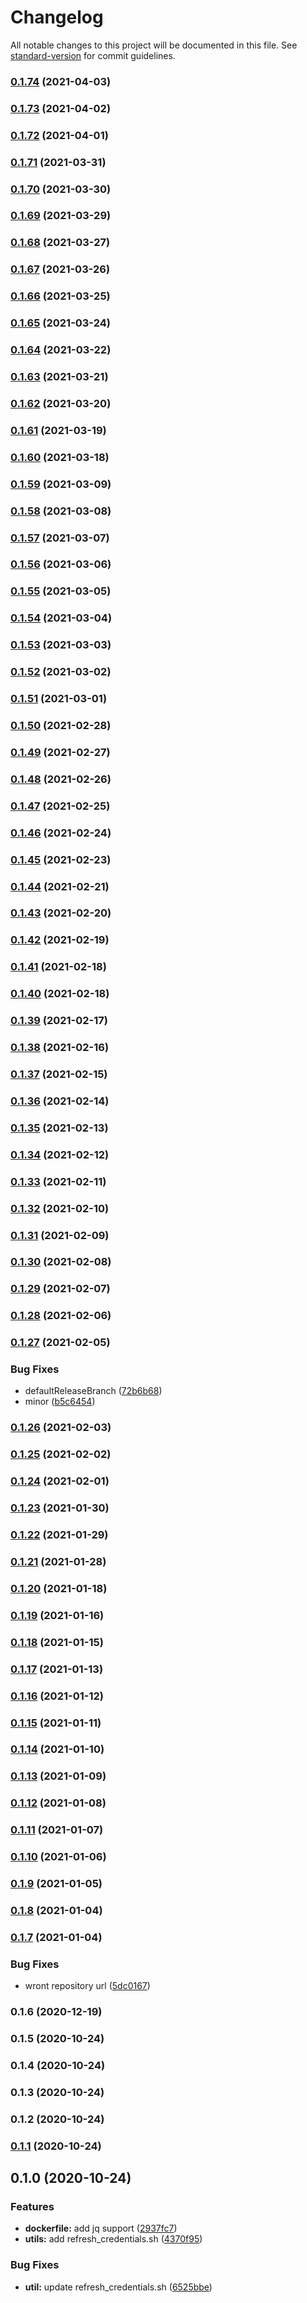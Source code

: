 # Changelog

All notable changes to this project will be documented in this file. See [standard-version](https://github.com/conventional-changelog/standard-version) for commit guidelines.

### [0.1.74](https://github.com/pahud/cdk-ssm-parameter-store/compare/v0.1.73...v0.1.74) (2021-04-03)

### [0.1.73](https://github.com/pahud/cdk-ssm-parameter-store/compare/v0.1.72...v0.1.73) (2021-04-02)

### [0.1.72](https://github.com/pahud/cdk-ssm-parameter-store/compare/v0.1.71...v0.1.72) (2021-04-01)

### [0.1.71](https://github.com/pahud/cdk-ssm-parameter-store/compare/v0.1.70...v0.1.71) (2021-03-31)

### [0.1.70](https://github.com/pahud/cdk-ssm-parameter-store/compare/v0.1.69...v0.1.70) (2021-03-30)

### [0.1.69](https://github.com/pahud/cdk-ssm-parameter-store/compare/v0.1.68...v0.1.69) (2021-03-29)

### [0.1.68](https://github.com/pahud/cdk-ssm-parameter-store/compare/v0.1.67...v0.1.68) (2021-03-27)

### [0.1.67](https://github.com/pahud/cdk-ssm-parameter-store/compare/v0.1.66...v0.1.67) (2021-03-26)

### [0.1.66](https://github.com/pahud/cdk-ssm-parameter-store/compare/v0.1.65...v0.1.66) (2021-03-25)

### [0.1.65](https://github.com/pahud/cdk-ssm-parameter-store/compare/v0.1.64...v0.1.65) (2021-03-24)

### [0.1.64](https://github.com/pahud/cdk-ssm-parameter-store/compare/v0.1.63...v0.1.64) (2021-03-22)

### [0.1.63](https://github.com/pahud/cdk-ssm-parameter-store/compare/v0.1.62...v0.1.63) (2021-03-21)

### [0.1.62](https://github.com/pahud/cdk-ssm-parameter-store/compare/v0.1.61...v0.1.62) (2021-03-20)

### [0.1.61](https://github.com/pahud/cdk-ssm-parameter-store/compare/v0.1.60...v0.1.61) (2021-03-19)

### [0.1.60](https://github.com/pahud/cdk-ssm-parameter-store/compare/v0.1.59...v0.1.60) (2021-03-18)

### [0.1.59](https://github.com/pahud/cdk-ssm-parameter-store/compare/v0.1.58...v0.1.59) (2021-03-09)

### [0.1.58](https://github.com/pahud/cdk-ssm-parameter-store/compare/v0.1.57...v0.1.58) (2021-03-08)

### [0.1.57](https://github.com/pahud/cdk-ssm-parameter-store/compare/v0.1.56...v0.1.57) (2021-03-07)

### [0.1.56](https://github.com/pahud/cdk-ssm-parameter-store/compare/v0.1.55...v0.1.56) (2021-03-06)

### [0.1.55](https://github.com/pahud/cdk-ssm-parameter-store/compare/v0.1.54...v0.1.55) (2021-03-05)

### [0.1.54](https://github.com/pahud/cdk-ssm-parameter-store/compare/v0.1.53...v0.1.54) (2021-03-04)

### [0.1.53](https://github.com/pahud/cdk-ssm-parameter-store/compare/v0.1.52...v0.1.53) (2021-03-03)

### [0.1.52](https://github.com/pahud/cdk-ssm-parameter-store/compare/v0.1.51...v0.1.52) (2021-03-02)

### [0.1.51](https://github.com/pahud/cdk-ssm-parameter-store/compare/v0.1.50...v0.1.51) (2021-03-01)

### [0.1.50](https://github.com/pahud/cdk-ssm-parameter-store/compare/v0.1.49...v0.1.50) (2021-02-28)

### [0.1.49](https://github.com/pahud/cdk-ssm-parameter-store/compare/v0.1.48...v0.1.49) (2021-02-27)

### [0.1.48](https://github.com/pahud/cdk-ssm-parameter-store/compare/v0.1.47...v0.1.48) (2021-02-26)

### [0.1.47](https://github.com/pahud/cdk-ssm-parameter-store/compare/v0.1.46...v0.1.47) (2021-02-25)

### [0.1.46](https://github.com/pahud/cdk-ssm-parameter-store/compare/v0.1.45...v0.1.46) (2021-02-24)

### [0.1.45](https://github.com/pahud/cdk-ssm-parameter-store/compare/v0.1.44...v0.1.45) (2021-02-23)

### [0.1.44](https://github.com/pahud/cdk-ssm-parameter-store/compare/v0.1.43...v0.1.44) (2021-02-21)

### [0.1.43](https://github.com/pahud/cdk-ssm-parameter-store/compare/v0.1.42...v0.1.43) (2021-02-20)

### [0.1.42](https://github.com/pahud/cdk-ssm-parameter-store/compare/v0.1.41...v0.1.42) (2021-02-19)

### [0.1.41](https://github.com/pahud/cdk-ssm-parameter-store/compare/v0.1.40...v0.1.41) (2021-02-18)

### [0.1.40](https://github.com/pahud/cdk-ssm-parameter-store/compare/v0.1.39...v0.1.40) (2021-02-18)

### [0.1.39](https://github.com/pahud/cdk-ssm-parameter-store/compare/v0.1.38...v0.1.39) (2021-02-17)

### [0.1.38](https://github.com/pahud/cdk-ssm-parameter-store/compare/v0.1.37...v0.1.38) (2021-02-16)

### [0.1.37](https://github.com/pahud/cdk-ssm-parameter-store/compare/v0.1.36...v0.1.37) (2021-02-15)

### [0.1.36](https://github.com/pahud/cdk-ssm-parameter-store/compare/v0.1.35...v0.1.36) (2021-02-14)

### [0.1.35](https://github.com/pahud/cdk-ssm-parameter-store/compare/v0.1.34...v0.1.35) (2021-02-13)

### [0.1.34](https://github.com/pahud/cdk-ssm-parameter-store/compare/v0.1.33...v0.1.34) (2021-02-12)

### [0.1.33](https://github.com/pahud/cdk-ssm-parameter-store/compare/v0.1.32...v0.1.33) (2021-02-11)

### [0.1.32](https://github.com/pahud/cdk-ssm-parameter-store/compare/v0.1.31...v0.1.32) (2021-02-10)

### [0.1.31](https://github.com/pahud/cdk-ssm-parameter-store/compare/v0.1.30...v0.1.31) (2021-02-09)

### [0.1.30](https://github.com/pahud/cdk-ssm-parameter-store/compare/v0.1.29...v0.1.30) (2021-02-08)

### [0.1.29](https://github.com/pahud/cdk-ssm-parameter-store/compare/v0.1.28...v0.1.29) (2021-02-07)

### [0.1.28](https://github.com/pahud/cdk-ssm-parameter-store/compare/v0.1.27...v0.1.28) (2021-02-06)

### [0.1.27](https://github.com/pahud/cdk-ssm-parameter-store/compare/v0.1.26...v0.1.27) (2021-02-05)


### Bug Fixes

* defaultReleaseBranch ([72b6b68](https://github.com/pahud/cdk-ssm-parameter-store/commit/72b6b68b3f5e82a5b895d55e4d1717d73d1d128c))
* minor ([b5c6454](https://github.com/pahud/cdk-ssm-parameter-store/commit/b5c6454fa7a50883ac83f9566a5e2602f8af1c17))

### [0.1.26](https://github.com/pahud/cdk-ssm-parameter-store/compare/v0.1.25...v0.1.26) (2021-02-03)

### [0.1.25](https://github.com/pahud/cdk-ssm-parameter-store/compare/v0.1.24...v0.1.25) (2021-02-02)

### [0.1.24](https://github.com/pahud/cdk-ssm-parameter-store/compare/v0.1.23...v0.1.24) (2021-02-01)

### [0.1.23](https://github.com/pahud/cdk-ssm-parameter-store/compare/v0.1.22...v0.1.23) (2021-01-30)

### [0.1.22](https://github.com/pahud/cdk-ssm-parameter-store/compare/v0.1.21...v0.1.22) (2021-01-29)

### [0.1.21](https://github.com/pahud/cdk-ssm-parameter-store/compare/v0.1.20...v0.1.21) (2021-01-28)

### [0.1.20](https://github.com/pahud/cdk-ssm-parameter-store/compare/v0.1.19...v0.1.20) (2021-01-18)

### [0.1.19](https://github.com/pahud/cdk-ssm-parameter-store/compare/v0.1.18...v0.1.19) (2021-01-16)

### [0.1.18](https://github.com/pahud/cdk-ssm-parameter-store/compare/v0.1.17...v0.1.18) (2021-01-15)

### [0.1.17](https://github.com/pahud/cdk-ssm-parameter-store/compare/v0.1.16...v0.1.17) (2021-01-13)

### [0.1.16](https://github.com/pahud/cdk-ssm-parameter-store/compare/v0.1.15...v0.1.16) (2021-01-12)

### [0.1.15](https://github.com/pahud/cdk-ssm-parameter-store/compare/v0.1.14...v0.1.15) (2021-01-11)

### [0.1.14](https://github.com/pahud/cdk-ssm-parameter-store/compare/v0.1.13...v0.1.14) (2021-01-10)

### [0.1.13](https://github.com/pahud/cdk-ssm-parameter-store/compare/v0.1.12...v0.1.13) (2021-01-09)

### [0.1.12](https://github.com/pahud/cdk-ssm-parameter-store/compare/v0.1.11...v0.1.12) (2021-01-08)

### [0.1.11](https://github.com/pahud/cdk-ssm-parameter-store/compare/v0.1.10...v0.1.11) (2021-01-07)

### [0.1.10](https://github.com/pahud/cdk-ssm-parameter-store/compare/v0.1.9...v0.1.10) (2021-01-06)

### [0.1.9](https://github.com/pahud/cdk-ssm-parameter-store/compare/v0.1.8...v0.1.9) (2021-01-05)

### [0.1.8](https://github.com/pahud/cdk-ssm-parameter-store/compare/v0.1.7...v0.1.8) (2021-01-04)

### [0.1.7](https://github.com/pahud/cdk-ssm-parameter-store/compare/v0.1.6...v0.1.7) (2021-01-04)


### Bug Fixes

* wront repository url ([5dc0167](https://github.com/pahud/cdk-ssm-parameter-store/commit/5dc0167c66a5dea8646f0c61dba4357d2239d085))

### 0.1.6 (2020-12-19)

### 0.1.5 (2020-10-24)

### 0.1.4 (2020-10-24)

### 0.1.3 (2020-10-24)

### 0.1.2 (2020-10-24)

### [0.1.1](https://github.com/pahud/gitpod-workspace/compare/v0.1.0...v0.1.1) (2020-10-24)

## 0.1.0 (2020-10-24)


### Features

* **dockerfile:** add jq support ([2937fc7](https://github.com/pahud/gitpod-workspace/commit/2937fc7b73d60d0722b60cd764d9f1f788efb5a5))
* **utils:** add refresh_credentials.sh ([4370f95](https://github.com/pahud/gitpod-workspace/commit/4370f953067f948e2e5567d04f82406277140feb))


### Bug Fixes

* **util:** update refresh_credentials.sh ([6525bbe](https://github.com/pahud/gitpod-workspace/commit/6525bbe97aa53ca0c01847ea60a5fe77f7cadf43))
